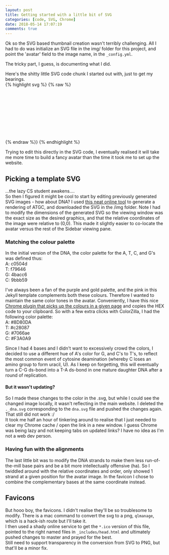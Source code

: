 ```yaml
---
layout: post
title: Getting started with a little bit of SVG  
categories: [code, SVG, Chrome]
date: 2018-05-14 17:07:19
comments: true
---
```


Ok so the SVG based thumbnail creation wasn't terribly challenging. All I had to do was initialize an SVG file in the img/ folder for this project, and point the 'avatar' field to the image name, in the `_config.yml`.    

The tricky part, I guess, is documenting what I did.    

<!--more-->

Here's the shitty little SVG code chunk I started out with, just to get my bearings.   
{% highlight svg %}
{% raw %}
<svg width="100%" height="100%" version="1.1" xmlns="http://www.w3.org/2000/svg">

<defs>
<linearGradient id="fill" x1="0%" y1="0%" x2="0%" y2="100%">
<stop offset="0%" style="stop-color:rgb(224,224,224);stop-opacity:1"/>
<stop offset="100%" style="stop-color:rgb(153,153,153);stop-opacity:1"/>
</linearGradient>
</defs>

<path d="M 0 0 L 64 0 L 32 64 z" stroke="colourname" fill="url(#fill)"/>

</svg>
{% endraw %}}
{% endhighlight %}

Trying to edit this directly in the SVG code, I eventually realised it will take me more time to build a fancy avatar than the time it took me to set up the website.    

## Picking a template SVG  
...the lazy CS student awakens....   
So then I figured it might be cool to start by editing previously generated SVG images - how about DNA? I used [this neat online tool](http://petercollingridge.appspot.com/draw-dna) to generate a rendering of ATGC, and downloaded the SVG in the /img folder. Note I had to modify the dimensions of the generated SVG so the viewing window was the exact size as the desired graphics, and that the relative coordinates of the image were relative to (0,0). This made it slightly easier to co-locate the avatar versus the rest of the Sidebar viewing pane.    

### Matching the colour palette  
In the initial version of the DNA, the color palette for the A, T, C, and G's was defined thus:  
A: c0504d  
T: f79646  
G: 4bacc6  
C: 9bbb59  

I've always been a fan of the purple and gold palette, and the pink in this Jekyll template complements both these colours. Therefore I wanted to maintain the same color tones in the avatar. Conveniently, I have this nice [Chrome plugin that picks up the colours in a given page](https://chrome.google.com/webstore/detail/colorzilla/bhlhnicpbhignbdhedgjhgdocnmhomnp?hl=en) and copies the HEX code to your clipboard. So with a few extra clicks with ColorZilla, I had the following color palette:  
A: #8D80DA  
T: #c28087  
G: #7066ae  
C: #F3A0A9

Since I had 4 bases and I didn't want to excessively crowd the colors, I decided to use a different hue of A's color for G, and C's to T's, to reflect the most common event of cytosine deamination (whereby C loses an amino group to form uracil, U). As I keep on forgetting, this will eventually turn a C-G ds-bond into a T-A ds-bond in one mature daughter DNA after a round of replication.   

#### But it wasn't updating?  
So I made these changes to the color in the .svg, but while I could see the changed image locally, it wasn't reflecting in the main website. I deleted the `._dna.svg` corresponding to the `dna.svg` file and pushed the changes again. That still did not work :/    
It took me half an hour of tinkering around to realise that I just needed to clear my Chrome cache / open the link in a new window. I guess Chrome was being lazy and not keeping tabs on updated links? I have no idea as I'm not a web dev person.    

### Having fun with the alignments  
The last little bit was to modify the DNA strands to make them less run-of-the-mill base pairs and be a bit more intellectually offensive (ha). So I twiddled around with the relative coordinates and order, only showed 1 strand at a given position for the avatar image. In the favicon I chose to combine the complementary bases at the same coordinate instead.  

## Favicons
But hooo boy, the favicons. I didn't realise they'll be so troublesome to modify. There is a mac command to convert the svg to a png, `qlmanage`, which is a hack-ish route but I'll take it.  
I then used a shady online service to get the `*.ico` version of this file, pointed to the right named files in `_includes/head.html` and ultimately pushed changes to master and prayed for the best.  
Still need to support transparency in the conversion from SVG to PNG, but that'll be a minor fix.  

